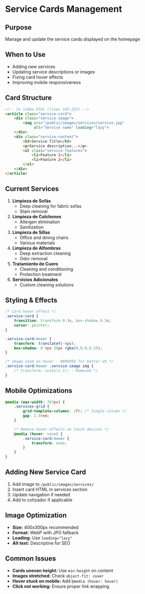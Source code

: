 # Service Cards Management

## Purpose
Manage and update the service cards displayed on the homepage

## When to Use
- Adding new services
- Updating service descriptions or images
- Fixing card hover effects
- Improving mobile responsiveness

## Card Structure
```html
<!-- In index.html (lines 145-225) -->
<article class="service-card">
    <div class="service-image">
        <img src="/public/images/services/service.jpg"
             alt="Service name" loading="lazy">
    </div>
    <div class="service-content">
        <h3>Service Title</h3>
        <p>Service description...</p>
        <ul class="service-features">
            <li>Feature 1</li>
            <li>Feature 2</li>
        </ul>
    </div>
</article>
```

## Current Services
1. **Limpieza de Sofás**
   - Deep cleaning for fabric sofas
   - Stain removal
2. **Limpieza de Colchones**
   - Allergen elimination
   - Sanitization
3. **Limpieza de Sillas**
   - Office and dining chairs
   - Various materials
4. **Limpieza de Alfombras**
   - Deep extraction cleaning
   - Odor removal
5. **Tratamiento de Cuero**
   - Cleaning and conditioning
   - Protection treatment
6. **Servicios Adicionales**
   - Custom cleaning solutions

## Styling & Effects
```css
/* Card hover effect */
.service-card {
    transition: transform 0.3s, box-shadow 0.3s;
    cursor: pointer;
}

.service-card:hover {
    transform: translateY(-4px);
    box-shadow: 0 8px 30px rgba(0,0,0,0.15);
}

/* Image zoom on hover - REMOVED for better UX */
.service-card:hover .service-image img {
    /* transform: scale(1.1); - Removed */
}
```

## Mobile Optimizations
```css
@media (max-width: 767px) {
    .services-grid {
        grid-template-columns: 1fr; /* Single column */
        gap: 1.5rem;
    }

    /* Remove hover effects on touch devices */
    @media (hover: none) {
        .service-card:hover {
            transform: none;
        }
    }
}
```

## Adding New Service Card
1. Add image to `/public/images/services/`
2. Insert card HTML in services section
3. Update navigation if needed
4. Add to cotizador if applicable

## Image Optimization
- **Size:** 400x300px recommended
- **Format:** WebP with JPG fallback
- **Loading:** Use `loading="lazy"`
- **Alt text:** Descriptive for SEO

## Common Issues
- **Cards uneven height:** Use `min-height` on content
- **Images stretched:** Check `object-fit: cover`
- **Hover stuck on mobile:** Add `@media (hover: hover)`
- **Click not working:** Ensure proper link wrapping